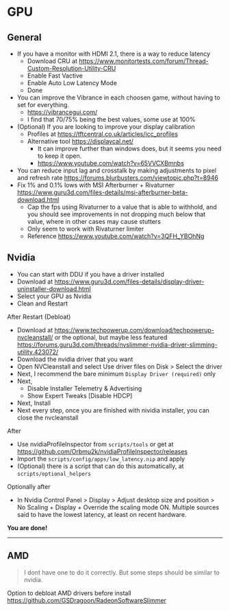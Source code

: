 # GPU

## General

- If you have a monitor with HDMI 2.1, there is a way to reduce latency
  - Download CRU at <https://www.monitortests.com/forum/Thread-Custom-Resolution-Utility-CRU>
  - Enable Fast Vactive
  - Enable Auto Low Latency Mode
  - Done
- You can improve the Vibrance in each choosen game, without having to set for everything.
  - <https://vibrancegui.com/>
  - I find that 70/75% being the best values, some use at 100%
- (Optional) If you are looking to improve your display calibration
  - Profiles at <https://tftcentral.co.uk/articles/icc_profiles>
  - Alternative tool <https://displaycal.net/>
    - It can improve further than windows does, but it seems you need to keep it open.
    - <https://www.youtube.com/watch?v=65VVCXBmnbs>
- You can reduce input lag and crosstalk by making adjustments to pixel and refresh rate <https://forums.blurbusters.com/viewtopic.php?t=8946>
- Fix 1% and 0.1% lows with MSI Afterburner + Rivaturner <https://www.guru3d.com/files-details/msi-afterburner-beta-download.html>
  - Cap the fps using Rivaturner to a value that is able to withhold, and you should see improvements in not dropping much below that value, where in other cases may cause stutters
  - Only seem to work with Rivaturner limiter
  - Reference <https://www.youtube.com/watch?v=3QFH_YBOhNg>

## Nvidia

- You can start with DDU if you have a driver installed
- Download at <https://www.guru3d.com/files-details/display-driver-uninstaller-download.html>
- Select your GPU as Nvidia
- Clean and Restart

After Restart (Debloat)

- Download at <https://www.techpowerup.com/download/techpowerup-nvcleanstall/> or the optional, but maybe less featured <https://forums.guru3d.com/threads/nvslimmer-nvidia-driver-slimming-utility.423072/>
- Download the nvidia driver that you want
- Open NVCleanstall and select Use driver files on Disk > Select the driver
- Next, I recommend the bare minimum `Display Driver (required)` only
- Next,
  - Disable Installer Telemetry & Advertising
  - Show Expert Tweaks [Disable HDCP]
- Next, Install
- Next every step, once you are finished with nividia installer, you can close the nvcleanstall

After

- Use nvidiaProfileInspector from `scripts/tools` or get at <https://github.com/Orbmu2k/nvidiaProfileInspector/releases>
- Import the `scripts/config/apps/low_latency.nip` and apply
- (Optional) there is a script that can do this automatically, at `scripts/optional_helpers`

Optionally after

- In Nvidia Control Panel > Display > Adjust desktop size and position > No Scaling + Display + Override the scaling mode ON. Multiple sources said to have the lowest latency, at least on recent hardware.

**You are done!**

---

## AMD

> I dont have one to do it correctly. But some steps should be similar to nvidia.

Option to debloat AMD drivers before install <https://github.com/GSDragoon/RadeonSoftwareSlimmer>
